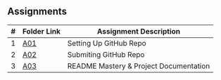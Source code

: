 ## Assignments

<!-- |    | [A0](./A0) |  | -->
|  #  | Folder Link  | Assignment Description  |
| :-: | ------------ | ----------------------- |
|  1  | [A01](./A01) | Setting Up GitHub Repo  |
|  2  | [A02](./A02) | Submiting GitHub Repo   |
|  3  | [A03](./A03) | README Mastery & Project Documentation |
